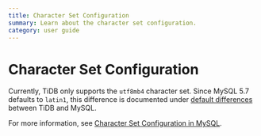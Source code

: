 ```yaml
---
title: Character Set Configuration
summary: Learn about the character set configuration.
category: user guide
---
```


# Character Set Configuration

Currently, TiDB only supports the `utf8mb4` character set. Since MySQL 5.7 defaults to `latin1`, this difference is documented under [default differences](../sql/mysql-compatibility.md#default-differences) between TiDB and MySQL.

For more information, see [Character Set Configuration in MySQL](https://dev.mysql.com/doc/refman/5.7/en/charset-configuration.html).
